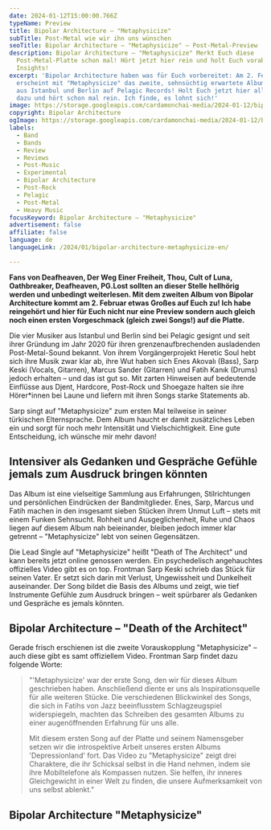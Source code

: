 ```yaml
---
date: 2024-01-12T15:00:00.766Z
typeName: Preview
title: Bipolar Architecture – "Metaphysicize"
subTitle: Post-Metal wie wir ihn uns wünschen
seoTitle: Bipolar Architecture – "Metaphysicize" – Post-Metal-Preview
description: Bipolar Architecture – "Metaphysicize" Merkt Euch diese
  Post-Metal-Platte schon mal! Hört jetzt hier rein und holt Euch vorab alle
  Insights!
excerpt: 'Bipolar Architecture haben was für Euch vorbereitet: Am 2. Februar
  erscheint mit "Metaphysicize" das zweite, sehnsüchtig erwartete Album der Band
  aus Istanbul und Berlin auf Pelagic Records! Holt Euch jetzt hier alle Infos
  dazu und hört schon mal rein. Ich finde, es lohnt sich!'
image: https://storage.googleapis.com/cardamonchai-media/2024-01-12/bipolar-architecture-soundsvegan-com-jpg-imagine-081818_151c1b_1024_768/640.webp
copyright: Bipolar Architecture
ogImage: https://storage.googleapis.com/cardamonchai-media/2024-01-12/bipolar-architecture-soundsvegan-com-og-jpg-imagine-081818_1c2423_1200_628/640.webp
labels:
  - Band
  - Bands
  - Review
  - Reviews
  - Post-Music
  - Experimental
  - Bipolar Architecture
  - Post-Rock
  - Pelagic
  - Post-Metal
  - Heavy Music
focusKeyword: Bipolar Architecture – "Metaphysicize"
advertisement: false
affiliate: false
language: de
languageLink: /2024/01/bipolar-architecture-metaphysicize-en/

---
```


**Fans von Deafheaven, Der Weg Einer Freiheit, Thou, Cult of Luna, Oathbreaker, Deafheaven, PG.Lost sollten an dieser Stelle hellhörig werden und unbedingt weiterlesen. Mit dem zweiten Album von Bipolar Architecture kommt am 2. Februar etwas Großes auf Euch zu! Ich habe reingehört und hier für Euch nicht nur eine Preview sondern auch gleich noch einen ersten Vorgeschmack (gleich zwei Songs!) auf die Platte.**

Die vier Musiker aus Istanbul und Berlin sind bei Pelagic gesignt und seit ihrer Gründung im Jahr 2020 für ihren grenzenaufbrechenden ausladenden Post-Metal-Sound bekannt. Von ihrem Vorgängerprojekt Heretic Soul hebt sich ihre Musik zwar klar ab, ihre Wut haben sich Enes Akovalı (Bass), Sarp Keski (Vocals, Gitarren), Marcus Sander (Gitarren) und Fatih Kanık (Drums) jedoch erhalten – und das ist gut so. Mit zarten Hinweisen auf bedeutende Einflüsse aus Djent, Hardcore, Post-Rock und Shoegaze halten sie ihre Hörer\*innen bei Laune und liefern mit ihren Songs starke Statements ab.

Sarp singt auf "Metaphysicize" zum ersten Mal teilweise in seiner türkischen Elternsprache. Dem Album haucht er damit zusätzliches Leben ein und sorgt für noch mehr Intensität und Vielschichtigkeit. Eine gute Entscheidung, ich wünsche mir mehr davon!

## Intensiver als Gedanken und Gespräche Gefühle jemals zum Ausdruck bringen könnten

Das Album ist eine vielseitige Sammlung aus Erfahrungen, Stilrichtungen und persönlichen Eindrücken der Bandmitglieder. Enes, Sarp, Marcus und Fatih machen in den insgesamt sieben Stücken ihrem Unmut Luft – stets mit einem Funken Sehnsucht. Rohheit und Ausgeglichenheit, Ruhe und Chaos liegen auf diesem Album nah beieinander, bleiben jedoch immer klar getrennt – "Metaphysicize" lebt von seinen Gegensätzen.

Die Lead Single auf "Metaphysicize" heißt "Death of The Architect" und kann bereits jetzt online genossen werden. Ein psychedelisch angehauchtes offizielles Video gibt es on top. Frontman Sarp Keski schrieb das Stück für seinen Vater. Er setzt sich darin mit Verlust, Ungewissheit und Dunkelheit auseinander. Der Song bildet die Basis des Albums und zeigt, wie tief Instrumente Gefühle zum Ausdruck bringen – weit spürbarer als Gedanken und Gespräche es jemals könnten.

## Bipolar Architecture – "Death of the Architect"

<YouTube id="XOAHA5Z5VpI" />

Gerade frisch erschienen ist die zweite Vorauskopplung "Metaphysicize" – auch diese gibt es samt offiziellem Video. Frontman Sarp findet dazu folgende Worte:

> "'Metaphysicize' war der erste Song, den wir für dieses Album geschrieben haben. Anschließend diente er uns als Inspirationsquelle für alle weiteren Stücke. Die verschiedenen Blickwinkel des Songs, die sich in Fatihs von Jazz beeinflusstem Schlagzeugspiel widerspiegeln, machten das Schreiben des gesamten Albums zu einer augenöffnenden Erfahrung für uns alle.
>
> Mit diesem ersten Song auf der Platte und seinem Namensgeber setzen wir die introspektive Arbeit unseres ersten Albums 'Depressionland' fort. Das Video zu "Metaphysicize" zeigt drei Charaktere, die ihr Schicksal selbst in die Hand nehmen, indem sie ihre Mobiltelefone als Kompassen nutzen. Sie helfen, ihr inneres Gleichgewicht in einer Welt zu finden, die unsere Aufmerksamkeit von uns selbst ablenkt."

## Bipolar Architecture "Metaphysicize"

<YouTube id="QHnV8KFUyKo" />
